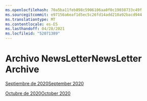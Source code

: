 ```yaml
---
ms.openlocfilehash: 70a5ba11feb898c5906106aa0f0c19038733c49f
ms.sourcegitcommit: e97156a6eaf1d5ec5c26fd14add210a92bacd944
ms.translationtype: MT
ms.contentlocale: es-ES
ms.lasthandoff: 04/28/2021
ms.locfileid: "52071389"
---
```



# <a name="newsletter-archive"></a><span data-ttu-id="c94e7-101">Archivo NewsLetter</span><span class="sxs-lookup"><span data-stu-id="c94e7-101">NewsLetter Archive</span></span>

[<span data-ttu-id="c94e7-102">Septiembre de 2020</span><span class="sxs-lookup"><span data-stu-id="c94e7-102">September 2020</span></span>](https://github.com/MicrosoftDocs/OfficeDocs-AppCompliance-pr/blob/master/Apps/docs/September%202020.md)

[<span data-ttu-id="c94e7-103">Octubre de 2020</span><span class="sxs-lookup"><span data-stu-id="c94e7-103">October 2020</span></span>](https://github.com/MicrosoftDocs/OfficeDocs-AppCompliance-pr/blob/master/Apps/docs/October%202020.md)
